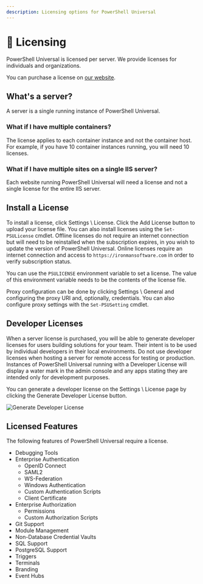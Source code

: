 ```yaml
---
description: Licensing options for PowerShell Universal
---
```


# 🔑 Licensing

PowerShell Universal is licensed per server. We provide licenses for individuals and organizations.

You can purchase a license on [our website](https://ironmansoftware.com/pricing/powershell-universal).

## What's a server?

A server is a single running instance of PowerShell Universal.

### What if I have multiple containers?

The license applies to each container instance and not the container host. For example, if you have 10 container instances running, you will need 10 licenses.

### What if I have multiple sites on a single IIS server?

Each website running PowerShell Universal will need a license and not a single license for the entire IIS server.

## Install a License

To install a license, click Settings \ License. Click the Add License button to upload your license file. You can also install licenses using the `Set-PSULicense` cmdlet. Offline licenses do not require an internet connection but will need to be reinstalled when the subscription expires, in you wish to update the version of PowerShell Universal. Online licenses require an internet connection and access to `https://ironmansoftware.com` in order to verify subscription status.

You can use the `PSULICENSE` environment variable to set a license. The value of this environment variable needs to be the contents of the license file.&#x20;

Proxy configuration can be done by clicking Settings \ General and configuring the proxy URI and, optionally, credentials. You can also configure proxy settings with the `Set-PSUSetting` cmdlet.

## Developer Licenses

When a server license is purchased, you will be able to generate developer licenses for users building solutions for your team. Their intent is to be used by individual developers in their local environments. Do not use developer licenses when hosting a server for remote access for testing or production. Instances of PowerShell Universal running with a Developer License will display a water mark in the admin console and any apps stating they are intended only for development purposes.

You can generate a developer license on the Settings \ License page by clicking the Generate Developer License button.

![Generate Developer License](<.gitbook/assets/image (96).png>)

## Licensed Features

The following features of PowerShell Universal require a license.

* Debugging Tools
* Enterprise Authentication
  * OpenID Connect
  * SAML2
  * WS-Federation
  * Windows Authentication
  * Custom Authentication Scripts
  * Client Certificate
* Enterprise Authorization
  * Permissions
  * Custom Authorization Scripts
* Git Support
* Module Management
* Non-Database Credential Vaults
* SQL Support
* PostgreSQL Support
* Triggers
* Terminals
* Branding
* Event Hubs
